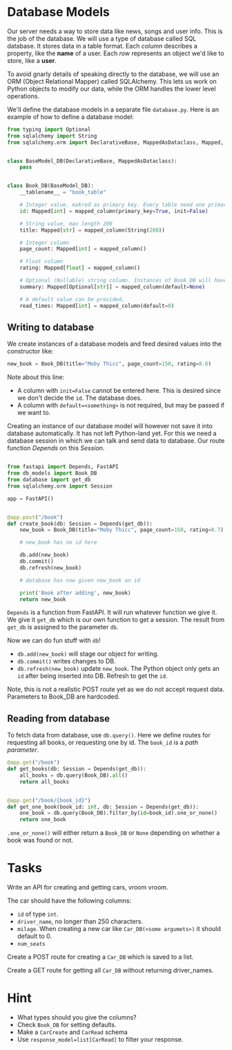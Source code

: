 # Database Models

Our server needs a way to store data like news, songs and user info. This is the job of the database. We will use a type of database called SQL database. It stores data in a table format. Each <em>column</em> describes a property, like the <b>name</b> of a user. Each <em>row</em> represents an object we'd like to store, like a <b>user</b>.

To avoid gnarly details of speaking directly to the database, we will use an ORM (Object Relational Mapper) called SQLAlchemy. This lets us work on Python objects to modify our data, while the ORM handles the lower level operations.

We'll define the database models in a separate file `database.py`. Here is an example of how to define a database model:

```py
from typing import Optional
from sqlalchemy import String
from sqlalchemy.orm import DeclarativeBase, MappedAsDataclass, Mapped, mapped_column


class BaseModel_DB(DeclarativeBase, MappedAsDataclass):
    pass


class Book_DB(BaseModel_DB):
    __tablename__ = "book_table"

    # Integer value, makred as primary key. Every table need one primary key column.
    id: Mapped[int] = mapped_column(primary_key=True, init=False)

    # String value, max length 200
    title: Mapped[str] = mapped_column(String(200))

    # Integer column
    page_count: Mapped[int] = mapped_column()

    # Float column
    rating: Mapped[float] = mapped_column()

    # Optional (Nullable) string column. Instances of Book_DB will have a summary type of str or None.
    summary: Mapped[Optional[str]] = mapped_column(default=None)

    # A default value can be provided.
    read_times: Mapped[int] = mapped_column(default=0)

```


## Writing to database

We create instances of a database models and feed desired values into the constructor like:

```py
new_book = Book_DB(title="Moby Thicc", page_count=150, rating=8.6)
```

Note about this line:
- A column with `init=False` cannot be entered here. This is desired since we don't decide the `id`. The database does.
- A column with `default=<something>` is not required, but may be passed if we want to.

Creating an instance of our database model will however not save it into database automatically. It has not left Python-land yet. For this we need a database session in which we can talk and send data to database. Our route function <em>Depends</em> on this <em>Session</em>.

```py

from fastapi import Depends, FastAPI
from db_models import Book_DB
from database import get_db
from sqlalchemy.orm import Session

app = FastAPI()


@app.post("/book")
def create_book(db: Session = Depends(get_db)):
    new_book = Book_DB(title="Moby Thicc", page_count=150, rating=8.7)

    # new_book has no id here

    db.add(new_book)
    db.commit()
    db.refresh(new_book)

    # database has now given new_book an id

    print('Book after adding', new_book)
    return new_book

```

`Depends` is a function from FastAPI. It will run whatever function we give it. We give it `get_db` which is our own function to get a session. The result from `get_db` is assigned to the parameter `db`.


Now we can do fun stuff with `db`!
- `db.add(new_book)` will stage our object for writing.
- `db.commit()` writes changes to DB.
- `db.refresh(new_book)` update `new_book`. The Python object only gets an `id` after being inserted into DB. Refresh to get the `id`.

Note, this is not a realistic POST route yet as we do not accept request data. Parameters to Book_DB are hardcoded.

## Reading from database

To fetch data from database, use `db.query()`. Here we define routes for requesting all books, or requesting one by id. The `book_id` is a <em>path parameter</em>.

```py
@app.get("/book")
def get_books(db: Session = Depends(get_db)):
    all_books = db.query(Book_DB).all()
    return all_books


@app.get("/book/{book_id}")
def get_one_book(book_id: int, db: Session = Depends(get_db)):
    one_book = db.query(Book_DB).filter_by(id=book_id).one_or_none()
    return one_book
```

`.one_or_none()` will either return a `Book_DB` or `None` depending on whether a book was found or not.


# Tasks
Write an API for creating and getting cars, vroom vroom.

The car should have the following columns:
- `id` of type `int`.
- `driver_name`, no longer than 250 characters.
- `milage`. When creating a new car like `Car_DB(<some argumets>)` it should default to 0.
- `num_seats`

Create a POST route for creating a `Car_DB` which is saved to a list.

Create a GET route for getting all `Car_DB` without returning driver_names.

# Hint
- What types should you give the columns?
- Check `Book_DB` for setting defaults.
- Make a `CarCreate` and `CarRead` schema
- Use `response_model=list[CarRead]` to filter your response.